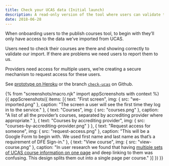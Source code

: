 ```yaml
---
title: Check your UCAS data (Initial launch)
description: A read-only version of the tool where users can validate their imported courses and request access for users.
date: 2018-06-28
---
```


When onboarding users to the publish courses tool, to begin with they’ll only have access to the data we’ve imported from UCAS.

Users need to check their courses are there and showing correctly to validate our import. If there are problems we need users to report them to us.

Providers need access for multiple users, we’re creating a secure mechanism to request access for these users.

See [prototype on Heroku](https://publish-courses-check-ucas.herokuapp.com/we-imported) or the branch [`check-ucas`](https://github.com/fofr/manage-courses-prototype/tree/check-ucas) on Github.

{% from "screenshots/macro.njk" import appScreenshots with context %}
{{ appScreenshots({
  items: [{
    text: "First screen",
    img: { src: "we-imported.png" },
    caption: "The screen a user will see the first time they log in to the service."
  }, {
    text: "Courses",
    img: { src: "courses.png" },
    caption: "A list of all the provider’s courses, separated by accrediting provider where appropriate."
  }, {
    text: "Courses by accrediting provider",
    img: { src: "courses-by-accrediting-provider.png" }
  }, {
    text: "Request access for someone",
    img: { src: "request-access.png" },
    caption: "This will be a Google Form to begin with. We used first name and last name as that’s a requirement of DFE Sign-in."
  }, {
    text: "View course",
    img: { src: "view-course.png" },
    caption: "In user research we found that having [multiple sets of UCAS course information on one page](/publish-teacher-training-courses/school-direct-view#course-details-from-ucas) and deep linking to them was confusing. This design splits them out into a single page per course."
  }]
}) }}
